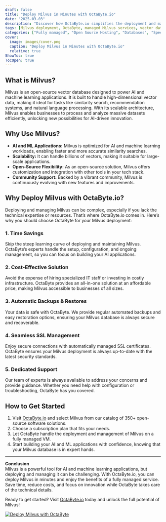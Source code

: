 ```yaml
---
draft: false
title: "Deploy Milvus in Minutes with OctaByte.io"
date: "2025-03-03"
description: "Discover how OctaByte.io simplifies the deployment and management of Milvus, the open-source vector database designed for AI and machine learning applications. Learn why Milvus is a game-changer and how OctaByte’s fully managed services save you time, money, and effort."
tags: [Milvus deployment, OctaByte, managed Milvus services, vector database, AI and ML applications, open-source software, managed hosting, automatic backups, SSL management, cost-effective solutions]
categories: ["Fully managed", "Open Source Hosting", "Databases", "Specialized Databases", "Milvus"]
cover:
  image: images/cover.png
  caption: "Deploy Milvus in Minutes with OctaByte.io"
  relative: true
ShowToc: true
TocOpen: true
---
```



## What is Milvus?

Milvus is an open-source vector database designed to power AI and machine learning applications. It is built to handle high-dimensional vector data, making it ideal for tasks like similarity search, recommendation systems, and natural language processing. With its scalable architecture, Milvus enables businesses to process and analyze massive datasets efficiently, unlocking new possibilities for AI-driven innovation.

## Why Use Milvus?

- **AI and ML Applications:** Milvus is optimized for AI and machine learning workloads, enabling faster and more accurate similarity searches.
- **Scalability:** It can handle billions of vectors, making it suitable for large-scale applications.
- **Open-Source Flexibility:** As an open-source solution, Milvus offers customization and integration with other tools in your tech stack.
- **Community Support:** Backed by a vibrant community, Milvus is continuously evolving with new features and improvements.

## Why Deploy Milvus with OctaByte.io?

Deploying and managing Milvus can be complex, especially if you lack the technical expertise or resources. That’s where OctaByte.io comes in. Here’s why you should choose OctaByte for your Milvus deployment:

### 1. **Time Savings**
Skip the steep learning curve of deploying and maintaining Milvus. OctaByte’s experts handle the setup, configuration, and ongoing management, so you can focus on building your AI applications.

### 2. **Cost-Effective Solution**
Avoid the expense of hiring specialized IT staff or investing in costly infrastructure. OctaByte provides an all-in-one solution at an affordable price, making Milvus accessible to businesses of all sizes.

### 3. **Automatic Backups & Restores**
Your data is safe with OctaByte. We provide regular automated backups and easy restoration options, ensuring your Milvus database is always secure and recoverable.

### 4. **Seamless SSL Management**
Enjoy secure connections with automatically managed SSL certificates. OctaByte ensures your Milvus deployment is always up-to-date with the latest security standards.

### 5. **Dedicated Support**
Our team of experts is always available to address your concerns and provide guidance. Whether you need help with configuration or troubleshooting, OctaByte has you covered.

## How to Get Started

1. Visit [OctaByte.io](https://octabyte.io) and select Milvus from our catalog of 350+ open-source software solutions.
2. Choose a subscription plan that fits your needs.
3. Let OctaByte handle the deployment and management of Milvus on a fully managed VM.
4. Start building your AI and ML applications with confidence, knowing that your Milvus database is in expert hands.

---

**Conclusion**  
Milvus is a powerful tool for AI and machine learning applications, but deploying and managing it can be challenging. With OctaByte.io, you can deploy Milvus in minutes and enjoy the benefits of a fully managed service. Save time, reduce costs, and focus on innovation while OctaByte takes care of the technical details. 

Ready to get started? Visit [OctaByte.io](https://octabyte.io) today and unlock the full potential of Milvus!

[![Deploy Milvus with OctaByte](/images/deploy-on-octabyte.png)](https://octabyte.io/fully-managed-open-source-services/databases/specialized-databases/milvus)